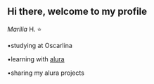 ## Hi there, welcome to my profile

_Marília_ H. ⭐ 

•studying at Oscarlina

•learning with [alura](https://www.alura.com.br)

•sharing my alura projects

